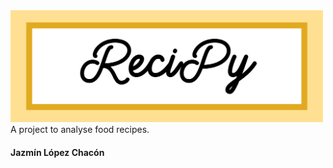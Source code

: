 <img src="./ReciPylogo.png" width="500">
A project to analyse food recipes.</br>

#### Jazmín López Chacón 
